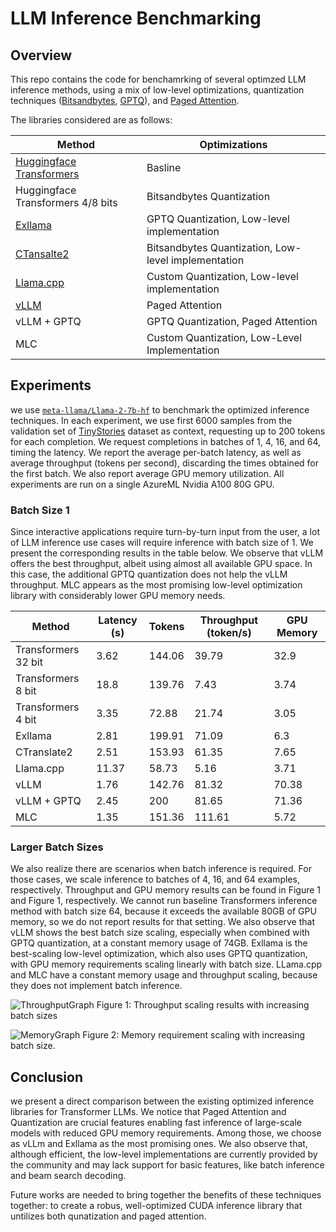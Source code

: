 # LLM Inference Benchmarking

## Overview
This repo contains the code for benchamrking of several optimzed LLM inference methods, using a mix of low-level optimizations, quantization techniques ([Bitsandbytes](https://github.com/TimDettmers/bitsandbytes), [GPTQ](https://github.com/PanQiWei/AutoGPTQ)), and [Paged Attention](https://github.com/vllm-project/vllm).

The libraries considered are as follows:

Method | Optimizations
---|---
[Huggingface Transformers](https://github.com/huggingface/transformers) | Basline
Huggingface Transformers 4/8 bits | Bitsandbytes Quantization
[Exllama](https://github.com/turboderp/exllama) | GPTQ Quantization, Low-level implementation
[CTansalte2](https://github.com/OpenNMT/CTranslate2) | Bitsandbytes Quantization, Low-level implementation
[Llama.cpp](https://github.com/abetlen/llama-cpp-python) | Custom Quantization, Low-level implementation
[vLLM](https://github.com/vllm-project/vllm) | Paged Attention
vLLM + GPTQ | GPTQ Quantization, Paged Attention
MLC | Custom Quantization, Low-Level Implementation

## Experiments
we use [`meta-llama/Llama-2-7b-hf`](https://huggingface.co/meta-llama/Llama-2-7b-hf) to benchmark the optimized inference techniques. In each experiment, we use first 6000 samples from the validation set of [TinyStories](https://huggingface.co/datasets/roneneldan/TinyStories) dataset as context, requesting up to 200 tokens for each completion. We request completions in batches of 1, 4, 16, and 64, timing the latency. We report the average per-batch latency, as well as average throughput (tokens per second), discarding the times obtained for the first batch. We also report average GPU memory utilization. All experiments are run on a single AzureML Nvidia A100 80G GPU. 

### Batch Size 1
Since interactive applications require turn-by-turn input from the user, a lot of LLM inference use cases will require inference with batch size of 1. We present the corresponding results in the table below. We observe that vLLM offers the best throughput, albeit using almost all available GPU space. In this case, the additional GPTQ quantization does not help the vLLM throughput. MLC appears as the most promising low-level optimization library with considerably lower GPU memory needs.

Method | Latency (s) | Tokens | Throughput (token/s) | GPU Memory 
---|---|---|---|---
Transformers 32 bit | 3.62 | 144.06 | 39.79 | 32.9 
Transformers 8 bit | 18.8 | 139.76 | 7.43 | 3.74 
Transformers 4 bit | 3.35 | 72.88 | 21.74 | 3.05 
Exllama | 2.81 | 199.91 | 71.09 | 6.3 
CTranslate2 | 2.51 | 153.93 | 61.35 | 7.65 
Llama.cpp | 11.37 | 58.73 | 5.16 | 3.71 
vLLM | 1.76 | 142.76 | 81.32 | 70.38 
vLLM + GPTQ | 2.45 | 200 | 81.65 | 71.36 
MLC | 1.35 | 151.36 | 111.61 | 5.72

### Larger Batch Sizes
We also realize there are scenarios when batch inference is required. For those cases, we scale inference to batches of 4, 16, and 64 examples, respectively. Throughput and GPU memory results can be found in Figure 1 and Figure 1, respectively. We cannot run baseline Transformers inference method with batch size 64, because it exceeds the available 80GB of GPU memory, so we do not report results for that setting. We also observe that vLLM shows the best batch size scaling, especially when combined with GPTQ quantization, at a constant memory usage of 74GB. Exllama is the best-scaling low-level optimization, which also uses GPTQ quantization, with GPU memory requirements scaling linearly with batch size. LLama.cpp and MLC have a constant memory usage and throughput scaling, because they does not implement batch inference.

![ThroughputGraph](https://github.com/kogolobo/llm_inference_benchmark/assets/44957968/fef2170e-f1f8-475e-a48e-4ab282689555)
Figure 1: Throughput scaling results with increasing batch sizes

![MemoryGraph](https://github.com/kogolobo/llm_inference_benchmark/assets/44957968/e0485a94-3053-494a-9855-490fb9d79274)
Figure 2: Memory requirement scaling with increasing batch size.

## Conclusion
we present a direct comparison between the existing optimized inference libraries for Transformer LLMs. We notice that Paged Attention and Quantization are crucial features enabling fast inference of large-scale models with reduced GPU memory requirements. Among those, we choose as vLLm and Exllama as the most promising ones. We also observe that, although efficient, the low-level implementations are currently provided by the community and may lack support for basic features, like batch inference and beam search decoding.

Future works are needed to bring together the benefits of these techniques together: to create a robus, well-optimized CUDA inference library that untilizes both qunatization and paged attention.
